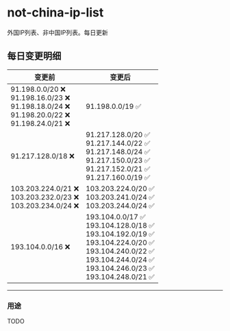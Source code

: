 # not-china-ip-list
外国IP列表、非中国IP列表。每日更新

每日变更明细
--------------------
|  变更前   | 变更后 |
|  ----  | ----  |
|  91.198.0.0/20 :x: <br> 91.198.16.0/23 :x: <br> 91.198.18.0/24 :x: <br> 91.198.20.0/22 :x: <br> 91.198.24.0/21 :x: <br> | 91.198.0.0/19 :white_check_mark: | 
|  91.217.128.0/18 :x:  | 91.217.128.0/20 :white_check_mark: <br> 91.217.144.0/22 :white_check_mark: <br> 91.217.148.0/24 :white_check_mark: <br> 91.217.150.0/23 :white_check_mark: <br> 91.217.152.0/21 :white_check_mark: <br> 91.217.160.0/19 :white_check_mark: <br>  | 
|  103.203.224.0/21 :x: <br> 103.203.232.0/23 :x: <br> 103.203.234.0/24 :x: <br> | 103.203.224.0/20 :white_check_mark: <br> 103.203.241.0/24 :white_check_mark: <br> 103.203.244.0/24 :white_check_mark: <br>  | 
|  193.104.0.0/16 :x:  | 193.104.0.0/17 :white_check_mark: <br> 193.104.128.0/18 :white_check_mark: <br> 193.104.192.0/19 :white_check_mark: <br> 193.104.224.0/20 :white_check_mark: <br> 193.104.240.0/22 :white_check_mark: <br> 193.104.244.0/24 :white_check_mark: <br> 193.104.246.0/23 :white_check_mark: <br> 193.104.248.0/21 :white_check_mark: <br>  | 

--------------------
### 用途
TODO
